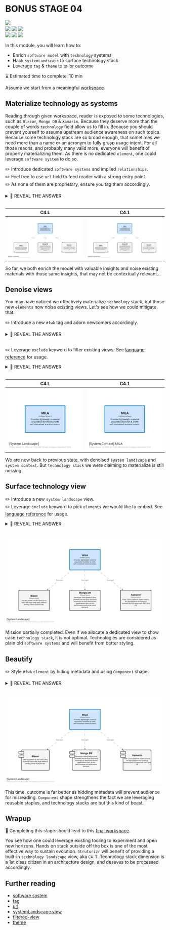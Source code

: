 # BONUS STAGE 04

![](https://img.shields.io/badge/c4-hack-000000)  
![](https://img.shields.io/badge/model-softwareSystem-0c7cba)
![](https://img.shields.io/badge/model-tags-e4551d) 
![](https://img.shields.io/badge/model-url-cacaca)  
![](https://img.shields.io/badge/views-systemLandscape-c49060)
![](https://img.shields.io/badge/views-filtered-c49060) 
![](https://img.shields.io/badge/views-theme-c49060) 

In this module, you will learn how to:
- Enrich `software model` with `technology` systems 
- Hack `systemLandscape` to surface technology stack
- Leverage `tag` & `theme` to tailor outcome

⌛ Estimated time to complete: 10 min

Assume we start from a meaningful [workspace](./source.dsl).

## Materialize technology as systems

Reading through given workspace, reader is exposed to some technologies, such as `Blazor`, `Mongo DB` & `Xamarin`. Because they deserve more than the couple of words `technology` field allow us to fill in. Because you should prevent yourself to assume upstream audience awareness on such topics. Because some technology stack are so broad enough, that sometimes we need more than a name or an acronym to fully grasp usage intent. For all those reaons, and probably many valid more, everyone will benefit of properly materializing them. As there is no dedicated `element`, one could leverage `software system` to do so.

✏️ Introduce dedicated `software systems` and implied `relationships`.  
✏️ Feel free to use `url` field to feed reader with a strong entry point.  
✏️ As none of them are proprietary, ensure you tag them accordingly.

<details><summary>📙 REVEAL THE ANSWER</summary>

```diff
model {
+   blazor = softwareSystem "Blazor" "[...]" "#external" {
+       url https://dotnet.microsoft.com/en-us/apps/aspnet/+web-apps/blazor
+   }
+   mongodb = softwareSystem "Mongo DB" "[...]" "#external" {
+       url https://www.mongodb.com/
+   }
+   xamarin = softwareSystem "Xamarin" "[...]" "#external" {
+       url https://learn.microsoft.com/en-us/xamarin/get-started/what-is-xamarin
+   }

+   mila -> blazor "leverages" "" ""
+   mila -> mongodb "leverages" "" ""
+   mila -> xamarin "leverages" "" ""
}
```
</details><br>

| &nbsp;&nbsp;&nbsp;&nbsp;&nbsp;&nbsp;&nbsp;&nbsp;&nbsp;&nbsp;&nbsp;&nbsp;&nbsp;&nbsp;&nbsp;&nbsp;&nbsp;&nbsp;&nbsp;&nbsp;&nbsp;&nbsp;&nbsp;&nbsp; C4.L &nbsp;&nbsp;&nbsp;&nbsp;&nbsp;&nbsp;&nbsp;&nbsp;&nbsp;&nbsp;&nbsp;&nbsp;&nbsp;&nbsp;&nbsp;&nbsp;&nbsp;&nbsp;&nbsp;&nbsp;&nbsp;&nbsp;&nbsp;&nbsp; | &nbsp;&nbsp;&nbsp;&nbsp;&nbsp;&nbsp;&nbsp;&nbsp;&nbsp;&nbsp;&nbsp;&nbsp;&nbsp;&nbsp;&nbsp;&nbsp;&nbsp;&nbsp;&nbsp;&nbsp;&nbsp;&nbsp;&nbsp;&nbsp; C4.1 &nbsp;&nbsp;&nbsp;&nbsp;&nbsp;&nbsp;&nbsp;&nbsp;&nbsp;&nbsp;&nbsp;&nbsp;&nbsp;&nbsp;&nbsp;&nbsp;&nbsp;&nbsp;&nbsp;&nbsp;&nbsp;&nbsp;&nbsp;&nbsp;|
|:-:|:-:|
| ![](structurizr-1-SystemLandscape.svg) | ![](structurizr-1-SystemContext.svg) |

So far, we both enrich the model with valuable insights and noise existing materials with those same insights, that may not be contextually relevant...

## Denoise views

You may have noticed we effectively materialize `technology` stack, but those new `elements` now noise existing views. Let's see how we could mitigate that.

✏️ Introduce a new `#fwk` tag and adorn newcomers accordingly.

<details><summary>📙 REVEAL THE ANSWER</summary>

```diff
model {
    mila = softwareSystem "MILA" "Provides [...]" ""  {

-   blazor = softwareSystem "Blazor" "Use [...]" "#external" {
+   blazor = softwareSystem "Blazor" "Use [...]" "#fwk, #external" {
}

```
</details><br>

✏️ Leverage `exclude` keyword to filter existing views. See [language reference](https://github.com/structurizr/dsl/blob/master/docs/language-reference.md#exclude) for usage.

<details><summary>📙 REVEAL THE ANSWER</summary>

```diff
views {	
    systemLandscape "SystemLandscape" "" {
        include *
+	    exclude element.tag==#fwk
        autoLayout
    }
    
    systemContext mila "SystemContext" "" {
        include *
+		exclude element.tag==#fwk
        autoLayout
    }
}
```
</details><br>

| &nbsp;&nbsp;&nbsp;&nbsp;&nbsp;&nbsp;&nbsp;&nbsp;&nbsp;&nbsp;&nbsp;&nbsp;&nbsp;&nbsp;&nbsp;&nbsp;&nbsp;&nbsp;&nbsp;&nbsp;&nbsp;&nbsp;&nbsp;&nbsp; C4.L &nbsp;&nbsp;&nbsp;&nbsp;&nbsp;&nbsp;&nbsp;&nbsp;&nbsp;&nbsp;&nbsp;&nbsp;&nbsp;&nbsp;&nbsp;&nbsp;&nbsp;&nbsp;&nbsp;&nbsp;&nbsp;&nbsp;&nbsp;&nbsp; | &nbsp;&nbsp;&nbsp;&nbsp;&nbsp;&nbsp;&nbsp;&nbsp;&nbsp;&nbsp;&nbsp;&nbsp;&nbsp;&nbsp;&nbsp;&nbsp;&nbsp;&nbsp;&nbsp;&nbsp;&nbsp;&nbsp;&nbsp;&nbsp; C4.1 &nbsp;&nbsp;&nbsp;&nbsp;&nbsp;&nbsp;&nbsp;&nbsp;&nbsp;&nbsp;&nbsp;&nbsp;&nbsp;&nbsp;&nbsp;&nbsp;&nbsp;&nbsp;&nbsp;&nbsp;&nbsp;&nbsp;&nbsp;&nbsp;|
|-|-|
| ![](structurizr-1-SystemLandscape-denoised.svg) | ![](structurizr-1-SystemContext-denoised.svg) |

We are now back to previous state, with denoised `system landscape` and `system context`. But `technology stack` we were claiming to materialize is still missing.

## Surface technology view

✏️ Introduce a new `system landscape` view.  
✏️ Leverage `include` keyword to pick `elements` we would like to embed. See [language reference](https://github.com/structurizr/dsl/blob/master/docs/language-reference.md#include) for usage.

<details><summary>📙 REVEAL THE ANSWER</summary>

```diff
views {
+   systemLandscape "TechStack" "" {
+       include mila
+       include element.tag==#fwk
+       autoLayout
+	}
}
```
</details><br>

![](structurizr-1-TechStack-raw.svg)

Mission partially completed. Even if we allocate a dedicated view to show case `technology stack`, it is not optimal. Technologies are considered as plain old `software systems` and will benefit from better styling.

## Beautify

✏️ Style `#fwk` `element` by hiding metadata and using `Component` shape.

<details><summary>📙 REVEAL THE ANSWER</summary>

```diff
views {
+   styles {
+       element "#fwk" {
+           shape Component
+           metadata false
+       }
+   }
}
```
</details><br>

![](structurizr-1-TechStack.svg)

This time, outcome is far better as hidding metadata will prevent audience for misreading. `Component` shape strengthens the fact we are leveraging reusable staples, and technology stacks are but this kind of beast.

## Wrapup

📘 Completing this stage should lead to this [final workspace](./workspace.dsl).  

You see how one could leverage existing tooling to experiment and open new horizons. Hands on stack outside off the box is one of the most effective way to sustain evolution. `Struturizr` will benefit of providing a built-in `technology landscape` view, aka `C4.T`. Technology stack dimension is a 1st class citizen in an architecture design, and deseves to be processed accordingly.

## Further reading

- [software system](https://github.com/structurizr/dsl/blob/master/docs/language-reference.md#softwareSystem)
- [tag](https://github.com/structurizr/dsl/blob/master/docs/language-reference.md#tags)
- [url](https://github.com/structurizr/dsl/blob/master/docs/language-reference.md#url)
- [systemLandscape view](https://github.com/structurizr/dsl/blob/master/docs/language-reference.md#systemLandscape-view)
- [filtered-view](https://github.com/structurizr/dsl/blob/master/docs/language-reference.md#filtered-view)
- [theme](https://github.com/structurizr/dsl/blob/master/docs/language-reference.md#theme)